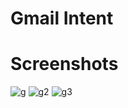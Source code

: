 # Gmail Intent

# Screenshots
![g](https://user-images.githubusercontent.com/72886935/184139372-2a550e43-dfe6-40fb-ace4-4dce012f5e56.png)
![g2](https://user-images.githubusercontent.com/72886935/184139359-ef487989-fedf-4247-a2aa-c350c2c66de6.png)
![g3](https://user-images.githubusercontent.com/72886935/184139367-b1f1a02a-f5f5-4fda-b2a3-181ce1b5da90.png)

